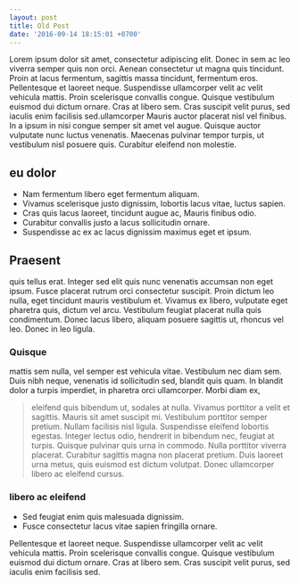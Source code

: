 ```yaml
---
layout: post
title: Old Post
date: '2016-09-14 18:15:01 +0700'
---
```


Lorem ipsum dolor sit amet, consectetur adipiscing elit. Donec in sem ac leo viverra semper quis non orci. Aenean consectetur ut magna quis tincidunt. Proin at lacus fermentum, sagittis massa tincidunt, fermentum eros. Pellentesque et laoreet neque. Suspendisse ullamcorper velit ac velit vehicula mattis. Proin scelerisque convallis congue. Quisque vestibulum euismod dui dictum ornare. Cras at libero sem. Cras suscipit velit purus, sed iaculis enim facilisis sed.ullamcorper Mauris auctor placerat nisl vel finibus. In a ipsum in nisi congue semper sit amet vel augue. Quisque auctor vulputate nunc luctus venenatis. Maecenas pulvinar tempor turpis, ut vestibulum nisl posuere quis. Curabitur eleifend non molestie.

## eu dolor

- Nam fermentum libero eget fermentum aliquam.
- Vivamus scelerisque justo dignissim, lobortis lacus vitae, luctus sapien.
- Cras quis lacus laoreet, tincidunt augue ac, Mauris finibus odio.
- Curabitur convallis justo a lacus sollicitudin ornare.
- Suspendisse ac ex ac lacus dignissim maximus eget et ipsum.

## Praesent

quis tellus erat. Integer sed elit quis nunc venenatis accumsan non eget ipsum. Fusce placerat rutrum orci consectetur suscipit. Proin dictum leo nulla, eget tincidunt mauris vestibulum et. Vivamus ex libero, vulputate eget pharetra quis, dictum vel arcu. Vestibulum feugiat placerat nulla quis condimentum. Donec lacus libero, aliquam posuere sagittis ut, rhoncus vel leo. Donec in leo ligula.

### Quisque

mattis sem nulla, vel semper est vehicula vitae. Vestibulum nec diam sem. Duis nibh neque, venenatis id sollicitudin sed, blandit quis quam. In blandit dolor a turpis imperdiet, in pharetra orci ullamcorper. Morbi diam ex,

> eleifend quis bibendum ut, sodales at nulla. Vivamus porttitor a velit et sagittis. Mauris sit amet suscipit mi. Vestibulum porttitor semper pretium. Nullam facilisis nisl ligula. Suspendisse eleifend lobortis egestas. Integer lectus odio, hendrerit in bibendum nec, feugiat at turpis. Quisque pulvinar quis urna in commodo. Nulla porttitor viverra placerat. Curabitur sagittis magna non placerat pretium. Duis laoreet urna metus, quis euismod est dictum volutpat. Donec ullamcorper libero ac eleifend cursus.

### libero ac eleifend

- Sed feugiat enim quis malesuada dignissim.
- Fusce consectetur lacus vitae sapien fringilla ornare.

Pellentesque et laoreet neque. Suspendisse ullamcorper velit ac velit vehicula mattis. Proin scelerisque convallis congue. Quisque vestibulum euismod dui dictum ornare. Cras at libero sem. Cras suscipit velit purus, sed iaculis enim facilisis sed.
